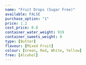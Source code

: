 ```yaml
---
name: "Fruit Drops (Sugar Free)"
available: FALSE
purchase_option: "1"
price: 1.2
cost_price: 0.8
container_water_weight: 919
container_sweets_weight: 0
type: [Butter]
flavour: [Mixed Fruit]
colour: [Green, Red, White, Yellow]
free: [Alcohol]
---
```

